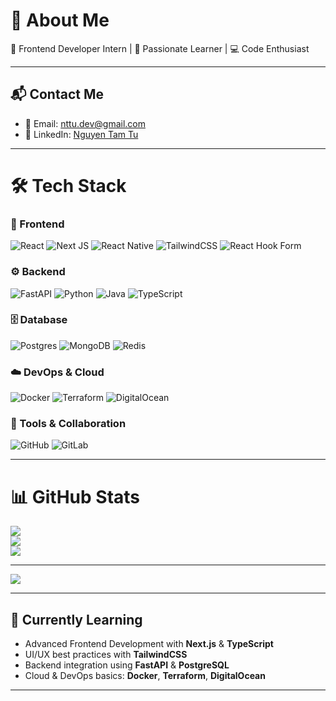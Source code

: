 # 💫 About Me
🚀 Frontend Developer Intern | 🌱 Passionate Learner | 💻 Code Enthusiast  

---

## 📬 Contact Me
- 📧 Email: [nttu.dev@gmail.com](mailto:nttu.dev@gmail.com)  
- 🔗 LinkedIn: [Nguyen Tam Tu](https://www.linkedin.com/in/nguyen-tu-b002b037b/)  

---

# 🛠 Tech Stack

### 🎨 Frontend
![React](https://img.shields.io/badge/react-%2320232a.svg?style=for-the-badge&logo=react&logoColor=%2361DAFB) 
![Next JS](https://img.shields.io/badge/Next-black?style=for-the-badge&logo=next.js&logoColor=white) 
![React Native](https://img.shields.io/badge/react_native-%2320232a.svg?style=for-the-badge&logo=react&logoColor=%2361DAFB) 
![TailwindCSS](https://img.shields.io/badge/tailwindcss-%2338B2AC.svg?style=for-the-badge&logo=tailwind-css&logoColor=white) 
![React Hook Form](https://img.shields.io/badge/React%20Hook%20Form-%23EC5990.svg?style=for-the-badge&logo=reacthookform&logoColor=white)

### ⚙️ Backend
![FastAPI](https://img.shields.io/badge/FastAPI-005571?style=for-the-badge&logo=fastapi) 
![Python](https://img.shields.io/badge/python-3670A0?style=for-the-badge&logo=python&logoColor=ffdd54) 
![Java](https://img.shields.io/badge/java-%23ED8B00.svg?style=for-the-badge&logo=openjdk&logoColor=white) 
![TypeScript](https://img.shields.io/badge/typescript-%23007ACC.svg?style=for-the-badge&logo=typescript&logoColor=white)

### 🗄️ Database
![Postgres](https://img.shields.io/badge/postgres-%23316192.svg?style=for-the-badge&logo=postgresql&logoColor=white) 
![MongoDB](https://img.shields.io/badge/MongoDB-%234ea94b.svg?style=for-the-badge&logo=mongodb&logoColor=white) 
![Redis](https://img.shields.io/badge/redis-%23DD0031.svg?style=for-the-badge&logo=redis&logoColor=white) 

### ☁️ DevOps & Cloud
![Docker](https://img.shields.io/badge/docker-%230db7ed.svg?style=for-the-badge&logo=docker&logoColor=white) 
![Terraform](https://img.shields.io/badge/terraform-%235835CC.svg?style=for-the-badge&logo=terraform&logoColor=white) 
![DigitalOcean](https://img.shields.io/badge/DigitalOcean-%230167ff.svg?style=for-the-badge&logo=digitalOcean&logoColor=white)

### 🔧 Tools & Collaboration
![GitHub](https://img.shields.io/badge/github-%23121011.svg?style=for-the-badge&logo=github&logoColor=white) 
![GitLab](https://img.shields.io/badge/gitlab-%23181717.svg?style=for-the-badge&logo=gitlab&logoColor=white) 

---

# 📊 GitHub Stats
![](https://github-readme-stats.vercel.app/api?username=nguyentu494&theme=gruvbox&hide_border=true&include_all_commits=true&count_private=true)<br/>
![](https://nirzak-streak-stats.vercel.app/?user=nguyentu494&theme=gruvbox&hide_border=true)<br/>
![](https://github-readme-stats.vercel.app/api/top-langs/?username=nguyentu494&theme=gruvbox&hide_border=true&include_all_commits=true&count_private=true&layout=compact)

---

[![](https://visitcount.itsvg.in/api?id=nguyentu494&icon=0&color=0)](https://visitcount.itsvg.in)

---

## 📖 Currently Learning
- Advanced Frontend Development with **Next.js** & **TypeScript**  
- UI/UX best practices with **TailwindCSS**  
- Backend integration using **FastAPI** & **PostgreSQL**  
- Cloud & DevOps basics: **Docker**, **Terraform**, **DigitalOcean**  

---


<!-- Proudly created with GPRM ( https://gprm.itsvg.in ) -->

